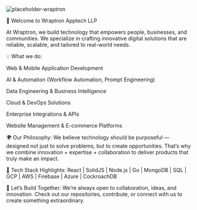

<!--

**Here are some ideas to get you started:**

🙋‍♀️ A short introduction - what is your organization all about?
🌈 Contribution guidelines - how can the community get involved?
👩‍💻 Useful resources - where can the community find your docs? Is there anything else the community should know?
🍿 Fun facts - what does your team eat for breakfast?
🧙 Remember, you can do mighty things with the power of [Markdown](https://docs.github.com/github/writing-on-github/getting-started-with-writing-and-formatting-on-github/basic-writing-and-formatting-syntax)
-->
![placeholder-wraptron](https://github.com/Wraptron/.github/assets/37575053/faef559d-6090-417f-8e6f-2ee585535287)


👋 Welcome to Wraptron Apptech LLP

At Wraptron, we build technology that empowers people, businesses, and communities.
We specialize in crafting innovative digital solutions that are reliable, scalable, and tailored to real-world needs.

💡 What we do:

Web & Mobile Application Development

AI & Automation (Workflow Automation, Prompt Engineering)

Data Engineering & Business Intelligence

Cloud & DevOps Solutions

Enterprise Integrations & APIs

Website Management & E-commerce Platforms

🌍 Our Philosophy:
We believe technology should be purposeful — designed not just to solve problems, but to create opportunities.
That’s why we combine innovation + expertise + collaboration to deliver products that truly make an impact.

🔧 Tech Stack Highlights:
React | SolidJS | Node.js | Go | MongoDB | SQL | GCP | AWS | Firebase | Azure | CockroachDB

🚀 Let’s Build Together:
We’re always open to collaboration, ideas, and innovation.
Check out our repositories, contribute, or connect with us to create something extraordinary.
